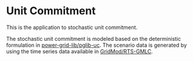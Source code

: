 # Unit Commitment

This is the application to stochastic unit commitment.

The stochastic unit commitment is modeled based on the deterministic formulation in [power-grid-lib/pglib-uc](https://github.com/power-grid-lib/pglib-uc). The scenario data is generated by using the time series data available in [GridMod/RTS-GMLC](https://github.com/GridMod/RTS-GMLC).
